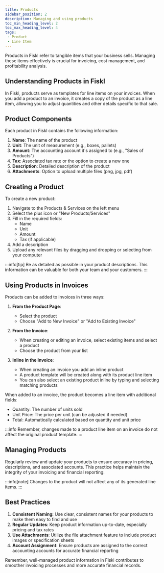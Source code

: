 ```yaml
---
title: Products
sidebar_position: 2
description: Managing and using products
toc_min_heading_level: 2
toc_max_heading_level: 4
tags:
 - Product
 - Line Item
---
```


Products in Fiskl refer to tangible items that your business sells. Managing these items effectively is crucial for invoicing, cost management, and profitability analysis.

## Understanding Products in Fiskl

In Fiskl, products serve as templates for line items on your invoices. When you add a product to an invoice, it creates a copy of the product as a line item, allowing you to adjust quantities and other details specific to that sale.

## Product Components

Each product in Fiskl contains the following information:

1. **Name**: The name of the product
2. **Unit**: The unit of measurement (e.g., boxes, pallets)
3. **Amount**: The accounting account it's assigned to (e.g., "Sales of Products")
4. **Tax**: Associated tax rate or the option to create a new one
5. **Description**: Detailed description of the product
6. **Attachments**: Option to upload multiple files (png, jpg, pdf)

## Creating a Product

To create a new product:

1. Navigate to the Products & Services on the left menu
2. Select the plus icon or "New Products/Services"
3. Fill in the required fields:
   - Name
   - Unit
   - Amount
   - Tax (if applicable)
4. Add a description
5. Upload any relevant files by dragging and dropping or selecting from your computer

:::info[tip]
Be as detailed as possible in your product descriptions. This information can be valuable for both your team and your customers.
:::

## Using Products in Invoices

Products can be added to invoices in three ways:

1. **From the Product Page**:
   - Select the product
   - Choose "Add to New Invoice" or "Add to Existing Invoice"

1. **From the Invoice**:
   - When creating or editing an invoice, select existing items and select a product
   - Choose the product from your list

1. **Inline in the Invoice**:
   - When creating an invoice you add an inline product
   - A product template will be created along with its product line item
   - You can also select an existing product inline by typing and selecting matching products

When added to an invoice, the product becomes a line item with additional fields:

- Quantity: The number of units sold
- Unit Price: The price per unit (can be adjusted if needed)
- Total: Automatically calculated based on quantity and unit price

:::info
Remember, changes made to a product line item on an invoice do not affect the original product template.
:::

## Managing Products

Regularly review and update your products to ensure accuracy in pricing, descriptions, and associated accounts. This practice helps maintain the integrity of your invoicing and financial reporting.

:::info[note]
Changes to the product will not affect any of its generated line items.
:::

## Best Practices

1. **Consistent Naming**: Use clear, consistent names for your products to make them easy to find and use
2. **Regular Updates**: Keep product information up-to-date, especially pricing and tax rates
3. **Use Attachments**: Utilize the file attachment feature to include product images or specification sheets
4. **Account Assignment**: Ensure products are assigned to the correct accounting accounts for accurate financial reporting

Remember, well-managed product information in Fiskl contributes to smoother invoicing processes and more accurate financial records.
